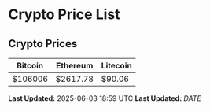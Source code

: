 # Crypto Price List

## Crypto Prices
| Bitcoin | Ethereum | Litecoin |
| ------- | -------- | -------- |
| $106006 | $2617.78 | $90.06 |
**Last Updated:** 2025-06-03 18:59 UTC
**Last Updated:** $DATE$

